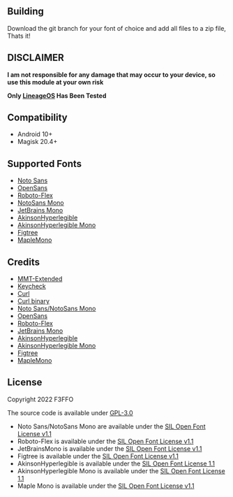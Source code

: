 ## Building
Download the git branch for your font of choice and add all files to a zip file, Thats it!
 
 ## DISCLAIMER

**I am not responsible for any damage that may occur to your device, so use this module at your own risk**

**Only [LineageOS](https://lineageos.org/) Has Been Tested**

## Compatibility

- Android 10+
- Magisk 20.4+
 
## Supported Fonts

- [Noto Sans](https://github.com/googlefonts/noto-fonts)
- [OpenSans](https://github.com/googlefonts/opensans)
- [Roboto-Flex](https://github.com/googlefonts/roboto-flex)
- [NotoSans Mono](https://github.com/googlefonts/noto-fonts)
- [JetBrains Mono](https://github.com/googlefonts/noto-fonts)
- [AkinsonHyperlegible](https://github.com/googlefonts/atkinson-hyperlegible-next)
- [AkinsonHyperlegible Mono](https://github.com/googlefonts/atkinson-hyperlegible-next-mono)
- [Figtree](https://github.com/erikdkennedy/figtree)
- [MapleMono](https://github.com/subframe7536/maple-font)

## Credits

- [MMT-Extended](https://github.com/Zackptg5/MMT-Extended)
- [Keycheck](https://github.com/Zackptg5/Keycheck)
- [Curl](https://github.com/curl/curl)
- [Curl binary](https://github.com/F3FFO/compile_zlib_openssl_curl_android)
- [Noto Sans/NotoSans Mono](https://github.com/googlefonts/noto-fonts)
- [OpenSans](https://github.com/googlefonts/opensans)
- [Roboto-Flex](https://github.com/googlefonts/roboto-flex)
- [JetBrains Mono](https://github.com/googlefonts/noto-fonts)
- [AkinsonHyperlegible](https://github.com/googlefonts/atkinson-hyperlegible-next)
- [AkinsonHyperlegible Mono](https://github.com/googlefonts/atkinson-hyperlegible-next-mono)
- [Figtree](https://github.com/erikdkennedy/figtree)
- [MapleMono](https://github.com/subframe7536/maple-font)
  
## License

Copyright 2022 F3FFO

The source code is available under [GPL-3.0](https://github.com/Laserguner255/open_fonts/blob/master/LICENSE)

- Noto Sans/NotoSans Mono are available under the [SIL Open Font License v1.1](https://github.com/notofonts/noto-fonts/blob/main/LICENSE)
- Roboto-Flex is available under the [SIL Open Font License v1.1](https://github.com/googlefonts/roboto-flex/blob/main/OFL.txt)
- JetBrainsMono is available under the [SIL Open Font License v1.1](https://github.com/JetBrains/JetBrainsMono/blob/master/OFL.txt)
- Figtree is available under the [SIL Open Font License v1.1](https://github.com/erikdkennedy/figtree/blob/master/OFL.txt)
- AkinsonHyperlegible is available under the [SIL Open Font License 1.1](https://github.com/googlefonts/atkinson-hyperlegible-next/blob/main/OFL.txt)
- AkinsonHyperlegible Mono is available under the [SIL Open Font License 1.1](https://github.com/googlefonts/atkinson-hyperlegible-next-mono/blob/main/OFL.txt)
- Maple Mono is available under the [SIL Open Font License v1.1](https://github.com/subframe7536/maple-font/blob/variable/OFL.txt)
